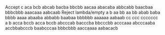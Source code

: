Accept
c
aca
bcb
abcab
bacba
bbcbb
aacaa
abacaba
abbcabb
baacbaa
bbbcbbb
aaacaaa
aabcaab
Reject
lambda/empty
a
b
aa
bb
aa
bb
abab
baba
bbbb
aaaa
abaaba
abbabb
baabaa
bbbbbb
aaaaaa
aabaab
cc
ccc
ccccccc
a
b
acca
bccb
acca
bccb
abcccab
bacccba
bbcccbb
acccaaa
abcccaaba
accbbabcccb
baabcccaa
bbbcbbb
aaccaaaa
aabacacb